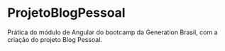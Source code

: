 # ProjetoBlogPessoal
Prática do módulo de Angular do bootcamp da Generation Brasil, com a criação do projeto Blog Pessoal.
